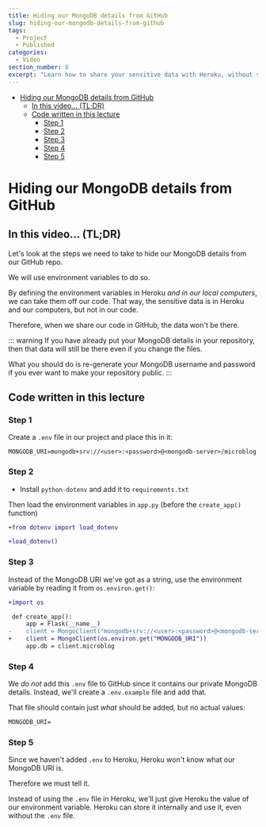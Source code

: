 ```yaml
---
title: Hiding our MongoDB details from GitHub
slug: hiding-our-mongodb-details-from-github
tags:
  - Project
  - Published
categories:
  - Video
section_number: 8
excerpt: "Learn how to share your sensitive data with Heroku, without storing it in your GitHub repository."
---
```


- [Hiding our MongoDB details from GitHub](#hiding-our-mongodb-details-from-github)
  - [In this video... (TL;DR)](#in-this-video-tldr)
  - [Code written in this lecture](#code-written-in-this-lecture)
    - [Step 1](#step-1)
    - [Step 2](#step-2)
    - [Step 3](#step-3)
    - [Step 4](#step-4)
    - [Step 5](#step-5)

# Hiding our MongoDB details from GitHub

## In this video... (TL;DR)

Let's look at the steps we need to take to hide our MongoDB details from our GitHub repo.

We will use environment variables to do so.

By defining the environment variables in Heroku _and in our local computers_, we can take them off our code. That way, the sensitive data is in Heroku and our computers, but not in our code.

Therefore, when we share our code in GitHub, the data won't be there.

::: warning
If you have already put your MongoDB details in your repository, then that data will still be there even if you change the files.

What you should do is re-generate your MongoDB username and password if you ever want to make your repository public.
:::

## Code written in this lecture

### Step 1

Create a `.env` file in our project and place this in it:

```
MONGODB_URI=mongodb+srv://<user>:<password>@<mongodb-server>/microblog
```

### Step 2

- Install `python-dotenv` and add it to `requirements.txt`

Then load the environment variables in `app.py` (before the `create_app()` function)

```diff
+from dotenv import load_dotenv

+load_dotenv()
```

### Step 3

Instead of the MongoDB URI we've got as a string, use the environment variable by reading it from `os.environ.get()`:

```diff
+import os

 def create_app():
     app = Flask(__name__)
-    client = MongoClient("mongodb+srv://<user>:<password>@<mongodb-server>/microblog")
+    client = MongoClient(os.environ.get("MONGODB_URI"))
     app.db = client.microblog
```

### Step 4

We *do not* add this `.env` file to GitHub since it contains our private MongoDB details. Instead, we'll create a `.env.example` file and add that.

That file should contain just *what* should be added, but no actual values:

```diff
MONGODB_URI=
```

### Step 5

Since we haven't added `.env` to Heroku, Heroku won't know what our MongoDB URI is.

Therefore we must tell it.

Instead of using the `.env` file in Heroku, we'll just give Heroku the value of our environment variable. Heroku can store it internally and use it, even without the `.env` file.